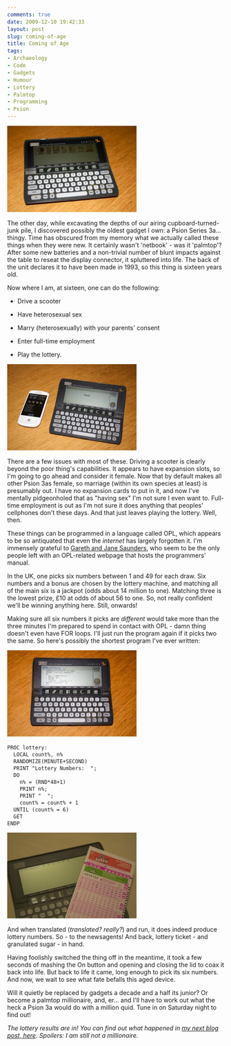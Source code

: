 ```yaml
---
comments: true
date: 2009-12-10 19:42:33
layout: post
slug: coming-of-age
title: Coming of Age
tags:
- Archaeology
- Code
- Gadgets
- Humour
- Lottery
- Palmtop
- Programming
- Psion
---
```


[![Yes, she's legal.](/img/blog/2009/12/IMG_0048-300x200.jpg)](/blog/2009/12/IMG_0048.jpg)

The other day, while excavating the depths of our airing cupboard-turned-junk pile, I discovered possibly the oldest gadget I own: a Psion Series 3a... thingy.  Time has obscured from my memory what we actually called these things when they were new.  It certainly wasn't 'netbook' - was it 'palmtop'?  After some new batteries and a non-trivial number of blunt impacts against the table to reseat the display connector, it spluttered into life.  The back of the unit declares it to have been made in 1993, so this thing is sixteen years old.

Now where I am, at sixteen, one can do the following:

  * Drive a scooter

  * Have heterosexual sex

  * Marry (heterosexually) with your parents' consent

  * Enter full-time employment

  * Play the lottery.

[![The Psion 3a, having the decency to look embarrassed next to my cellphone.](/img/blog/2009/12/IMG_0078-300x200.jpg)](/blog/2009/12/IMG_0078.jpg)

There are a few issues with most of these.  Driving a scooter is clearly beyond the poor thing's capabilities.  It appears to have expansion slots, so I'm going to go ahead and consider it female.  Now that by default makes all other Psion 3as female, so marriage (within its own species at least) is presumably out.  I have no expansion cards to put in it, and now I've mentally pidgeonholed that as "having sex" I'm not sure I even want to.  Full-time employment is out as I'm not sure it does anything that peoples' cellphones don't these days.  And that just leaves playing the lottery.  Well, then.

These things can be programmed in a language called OPL, which appears to be so antiquated that even the _internet_ has largely forgotten it.  I'm immensely grateful to [Gareth and Jane Saunders](http://www.garethjmsaunders.co.uk/psion/programming16_opl.html), who seem to be the only people left with an OPL-related webpage that hosts the programmers' manual.

In the UK, one picks six numbers between 1 and 49 for each draw.  Six numbers and a bonus are chosen by the lottery machine, and matching all of the main six is a jackpot (odds about 14 million to one).  Matching three is the lowest prize, £10 at odds of about 56 to one.  So, not really confident we'll be winning anything here.  Still, onwards!

Making sure all six numbers it picks are _different_ would take more than the three minutes I'm prepared to spend in contact with OPL - damn thing doesn't even have FOR loops.  I'll just run the program again if it picks two the same.  So here's possibly the shortest program I've ever written:

[![Eat your heart out, Visual Studio 2008.](/img/blog/2009/12/IMG_0056-300x200.jpg)](/blog/2009/12/IMG_0056.jpg)

    
    PROC lottery:
      LOCAL count%, n%
      RANDOMIZE(MINUTE+SECOND)
      PRINT "Lottery Numbers:  ";
      DO
        n% = (RND*48+1)
        PRINT n%;
        PRINT "  ";
        count% = count% + 1
      UNTIL (count% = 6)
      GET
    ENDP

  

[![The Die is Cast.](/img/blog/2009/12/IMG_0848-300x199.jpg)](/blog/2009/12/IMG_0848.jpg)

And when translated (_translated?  really?_) and run, it does indeed produce lottery numbers.  So - to the newsagents!  And back, lottery ticket - and granulated sugar - in hand.

Having foolishly switched the thing off in the meantime, it took a few seconds of mashing the On button and opening and closing the lid to coax it back into life.  But back to life it came, long enough to pick its six numbers.  And now, we wait to see what fate befalls this aged device.

Will it quietly be replaced by gadgets a decade and a half its junior?  Or become a palmtop millionaire, and, er... and I'll have to work out what the heck a Psion 3a would do with a million quid.  Tune in on Saturday night to find out!

_The lottery results are in!  You can find out what happened in [my next blog post, here](/blog/so-farewell-psion-3a).  Spoilers: I am still not a millionaire._
